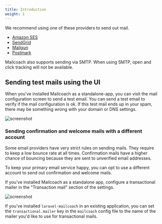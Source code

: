 ```yaml
---
title: Introduction
weight: 1
---
```


We recommend using one of these providers to send out mail.

- [Amazon SES](/docs/self-hosted/v6/configuring-mail-providers/amazon-ses)
- [SendGrid](/docs/self-hosted/v6/configuring-mail-providers/sendgrid)
- [Mailgun](/docs/self-hosted/v6/configuring-mail-providers/mailgun)
- [Postmark](/docs/self-hosted/v6/configuring-mail-providers/postmark)

Mailcoach also supports sending via SMTP. When using SMTP, open and click tracking will not be available.

## Sending test mails using the UI

When you've installed Mailcoach as a standalone-app, you can visit the mail configuration screen to send a test email. You can send a test email to verify if the mail configuration is ok. If this test mail ends up in your spam, there may be something wrong with your domain or DNS settings.

![screenshot](/images/docs/self-hosted/v6/mail-configuration/successful-test-mail.png)

### Sending confirmation and welcome mails with a different account

Some email providers have very strict rules on sending mails. They require to keep a low bounce rate at all times. Confirmation mails have a higher chance of bouncing because they are sent to unverified email addresses.

To keep your primary email service happy, you can opt to use a different account to send out confirmation and welcome mails.

If you've installed Mailcoach as a standalone app, configure a transactional mailer in the "Transaction mail" section of the settings.

![screenshot](/images/docs/self-hosted/v6/mail-configuration/transactional.png)

If you've installed `laravel-mailcoach` in an existing application, you can set the `transactional.mailer` key in the `mailcoach` config file to the name of the mailer you'd like to use for transactional mails.
